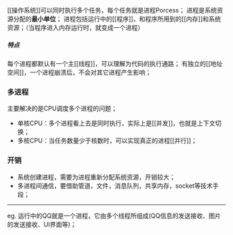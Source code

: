 [[操作系统]]可以同时执行多个任务，每个任务就是进程Porcess；
进程是系统资源分配的**最小单位**；
进程包括运行中的[[程序]]，和程序所用到的[[内存]]和系统资源；（当程序进入内存运行时，就变成一个进程）
##### 特点
每个进程都默认有一个主[[线程]]，可以理解为代码的执行通路；
有独立的[[地址空间]]，一个进程崩溃后，不会对其它进程产生影响；
### 多进程
主要解决的是CPU调度多个进程的问题；
-   单核CPU：多个进程看上去是同时执行，实际上是[[并发]]，也就是上下文切换；
-   多核CPU：当任务数量少于核数时，可以实现真正的进程[[并行]]；
### 开销
-   系统创建进程，需要为进程重新分配系统资源，开销较大；
-   多进程间通信，要借助管道，文件，消息队列，共享内存，socket等技术手段；

***
eg. 运行中的QQ就是一个进程，它由多个线程所组成(QQ信息的发送接收、图片的发送接收、UI界面等)；